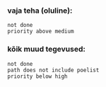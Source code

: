 ### vaja teha (oluline):
```tasks
not done
priority above medium
```

### kõik muud tegevused:
```tasks
not done
path does not include poelist
priority below high
```